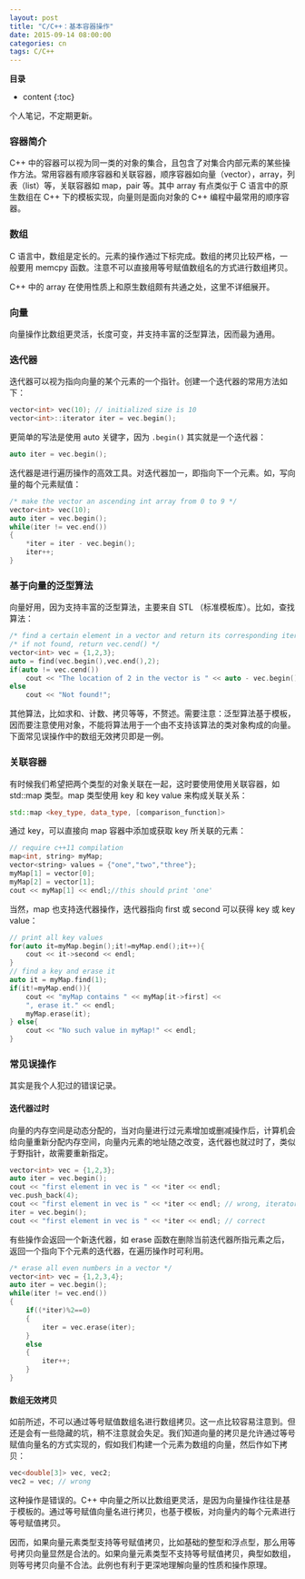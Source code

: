 ```yaml
---
layout: post
title: "C/C++：基本容器操作"
date: 2015-09-14 08:00:00
categories: cn
tags: C/C++
---
```



__目录__

* content
{:toc}

个人笔记，不定期更新。

### 容器简介

C++ 中的容器可以视为同一类的对象的集合，且包含了对集合内部元素的某些操作方法。常用容器有顺序容器和关联容器，顺序容器如向量（vector），array，列表（list）等，关联容器如 map，pair 等。其中 array 有点类似于 C 语言中的原生数组在 C++ 下的模板实现，向量则是面向对象的 C++ 编程中最常用的顺序容器。

### 数组

C 语言中，数组是定长的。元素的操作通过下标完成。数组的拷贝比较严格，一般要用 memcpy 函数。注意不可以直接用等号赋值数组名的方式进行数组拷贝。

C++ 中的 array 在使用性质上和原生数组颇有共通之处，这里不详细展开。

### 向量

向量操作比数组更灵活，长度可变，并支持丰富的泛型算法，因而最为通用。

### 迭代器

迭代器可以视为指向向量的某个元素的一个指针。创建一个迭代器的常用方法如下：

```cpp
vector<int> vec(10); // initialized size is 10
vector<int>::iterator iter = vec.begin();
```

更简单的写法是使用 auto 关键字，因为 `.begin()` 其实就是一个迭代器：

```cpp
auto iter = vec.begin();
```

迭代器是进行遍历操作的高效工具。对迭代器加一，即指向下一个元素。如，写向量的每个元素赋值：

```cpp
/* make the vector an ascending int array from 0 to 9 */
vector<int> vec(10);
auto iter = vec.begin();
while(iter != vec.end())
{
    *iter = iter - vec.begin();
    iter++;
}
```

### 基于向量的泛型算法

向量好用，因为支持丰富的泛型算法，主要来自 STL （标准模板库）。比如，查找算法：

```cpp
/* find a certain element in a vector and return its corresponding iterator */
/* if not found, return vec.cend() */
vector<int> vec = {1,2,3};
auto = find(vec.begin(),vec.end(),2);
if(auto != vec.cend())
    cout << "The location of 2 in the vector is " << auto - vec.begin();
else
    cout << "Not found!";
```

其他算法，比如求和、计数、拷贝等等，不赘述。需要注意：泛型算法基于模板，因而要注意使用对象，不能将算法用于一个由不支持该算法的类对象构成的向量。下面常见误操作中的数组无效拷贝即是一例。

### 关联容器

有时候我们希望把两个类型的对象关联在一起，这时要使用使用关联容器，如 std::map 类型。map 类型使用 key 和 key value 来构成关联关系：

```cpp
std::map <key_type, data_type, [comparison_function]>
```

通过 key，可以直接向 map 容器中添加或获取 key 所关联的元素：

```cpp
// require c++11 compilation
map<int, string> myMap;
vector<string> values = {"one","two","three"};  
myMap[1] = vector[0];
myMap[2] = vector[1];
cout << myMap[1] << endl;//this should print 'one'
```

当然，map 也支持迭代器操作，迭代器指向 first 或 second 可以获得 key 或 key value：

```cpp
// print all key values
for(auto it=myMap.begin();it!=myMap.end();it++){
    cout << it->second << endl;
}
// find a key and erase it
auto it = myMap.find(1);
if(it!=myMap.end()){
    cout << "myMap contains " << myMap[it->first] << 
    ", erase it." << endl;
    myMap.erase(it);
} else{
    cout << "No such value in myMap!" << endl;
} 
```

### 常见误操作

其实是我个人犯过的错误记录。

#### 迭代器过时

向量的内存空间是动态分配的，当对向量进行过元素增加或删减操作后，计算机会给向量重新分配内存空间，向量内元素的地址随之改变，迭代器也就过时了，类似于野指针，故需要重新指定。

```cpp
vector<int> vec = {1,2,3};
auto iter = vec.begin();
cout << "first element in vec is " << *iter << endl;
vec.push_back(4);
cout << "first element in vec is " << *iter << endl; // wrong, iterator is out of date
iter = vec.begin();
cout << "first element in vec is " << *iter << endl; // correct
```

有些操作会返回一个新迭代器，如 erase 函数在删除当前迭代器所指元素之后，返回一个指向下个元素的迭代器，在遍历操作时可利用。

```cpp
/* erase all even numbers in a vector */
vector<int> vec = {1,2,3,4};
auto iter = vec.begin();
while(iter != vec.end())
{
    if((*iter)%2==0)
    {	
        iter = vec.erase(iter);
    }
    else
    {
        iter++;
    }
}
```

#### 数组无效拷贝

如前所述，不可以通过等号赋值数组名进行数组拷贝。这一点比较容易注意到。但还是会有一些隐藏的坑，稍不注意就会失足。我们知道向量的拷贝是允许通过等号赋值向量名的方式实现的，假如我们构建一个元素为数组的向量，然后作如下拷贝：

```cpp
vec<double[3]> vec, vec2;
vec2 = vec; // wrong
```

这种操作是错误的。C++ 中向量之所以比数组更灵活，是因为向量操作往往是基于模板的。通过等号赋值向量名进行拷贝，也基于模板，对向量内的每个元素进行等号赋值拷贝。

因而，如果向量元素类型支持等号赋值拷贝，比如基础的整型和浮点型，那么用等号拷贝向量显然是合法的。如果向量元素类型不支持等号赋值拷贝，典型如数组，则等号拷贝向量不合法。此例也有利于更深地理解向量的性质和操作原理。
